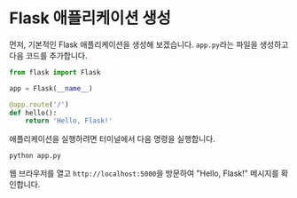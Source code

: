 # Flask 애플리케이션 생성

먼저, 기본적인 Flask 애플리케이션을 생성해 보겠습니다. `app.py`라는 파일을 생성하고 다음 코드를 추가합니다.

```python
from flask import Flask

app = Flask(__name__)

@app.route('/')
def hello():
    return 'Hello, Flask!'
```

애플리케이션을 실행하려면 터미널에서 다음 명령을 실행합니다.

```shell
python app.py
```

웹 브라우저를 열고 `http://localhost:5000`을 방문하여 "Hello, Flask!" 메시지를 확인합니다.
